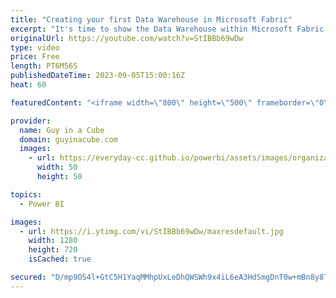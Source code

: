 ```yaml
---
title: "Creating your first Data Warehouse in Microsoft Fabric"
excerpt: "It's time to show the Data Warehouse within Microsoft Fabric some love! Patrick walks you through how you can get started with your first Data Warehouse using Data Pipelines.  What is data warehousing in Microsoft Fabric? https://learn.microsoft.com/fabric/data-warehouse/data-warehousing  Microsoft Fabric"
originalUrl: https://youtube.com/watch?v=StIBBb69wDw
type: video
price: Free
length: PT6M56S
publishedDateTime: 2023-09-05T15:00:16Z
heat: 60

featuredContent: "<iframe width=\"800\" height=\"500\" frameborder=\"0\" src=\"https://www.youtube.com/embed/StIBBb69wDw\" allow=\"accelerometer; autoplay; encrypted-media; gyroscope; picture-in-picture\" allowfullscreen></iframe>"

provider:
  name: Guy in a Cube
  domain: guyinacube.com
  images:
    - url: https://everyday-cc.github.io/powerbi/assets/images/organizations/guyinacube.com-50x50.jpg
      width: 50
      height: 50

topics:
  - Power BI

images:
  - url: https://i.ytimg.com/vi/StIBBb69wDw/maxresdefault.jpg
    width: 1280
    height: 720
    isCached: true

secured: "D/mp9OS4l+GtC5H1YaqMMhpUxLeDhQWSWh9x4iL6eA3HdSmgDnT0w+mBn8y8TAq7fcqLq0K3IwDhZB6B01CxdCuFbgqex4mJYVbyJFQyAbS31MOV8L0bw2eHvN9XSqp3dcoyo8PolHXYel227Ud3LqQz4T1WTphluzkHtqVTX213CKEfyUAZd8HXCBM3IFYmT3eo/iFQpKufFMRozL9NL+OzDxs4k0efee7zIbBOv6h7+5Aovv+INMwWYU0mJm+BzuJ/0EFlI1ml/4AQk9gdSuq05MVOUvn8fUdL/lwNeHXkXv2Aib3EYeUj67C6kKYWD96hcoTi/S27YN7kbyVKWPXNxTMsd9Qn68nYKe691g1qgSOJQycw+nyKyuJKIrFyIlbd/8V61iiWlB1ctF6S5iAhdYmLbjYx667GTbkEGk4=;+qXiNofQYcC2AvJ4TnSBqA=="
---
```


